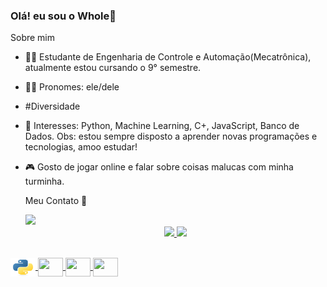 ### Olá! eu sou o Whole👋
  
Sobre mim

- 👨‍🎓 Estudante de Engenharia de Controle e Automação(Mecatrônica), atualmente estou cursando o 9° semestre.
  
- 🏳️‍🌈 Pronomes: ele/dele 
- #Diversidade

- 🎯 Interesses: Python, Machine Learning, C+, JavaScript, Banco de Dados.
  Obs: estou sempre disposto a aprender novas programações e tecnologias, amoo estudar!

- 🎮 Gosto de jogar online e falar sobre coisas malucas com minha turminha. 

  Meu Contato 📱

  <div> 
      <a href="https://www.linkedin.com/in/wholenunescabral" target="_blank"><img src="https://img.shields.io/badge/-LinkedIn-%230077B5?style=for-the-badge&logo=linkedin&logoColor=white" target="_blank"></a> 
  </div>
  
 
  <div>
  <div align="center">
  <a href="https://github.com/WholeNunes">
  <img height="180em" src="https://github-readme-stats.vercel.app/api?username=WholeNunes&show_icons=true&theme=dracula&include_all_commits=true&count_private=true"/>
  <img height="180em" src="https://github-readme-stats.vercel.app/api/top-langs/?username=WholeNunes&layout=compact&langs_count=7&theme=dracula"/>
  </div>

<div>
 <div style="display: inline_block"><br>
  
  <img align="center" alt="WholeNunes-Python" height="30" width="40" src="https://raw.githubusercontent.com/devicons/devicon/master/icons/python/python-original.svg">
  <img align="center" height="30" width="40" src="https://cdn.jsdelivr.net/gh/devicons/devicon/icons/csharp/csharp-original.svg" />
  <img align="center" height="30" width="40" src="https://cdn.jsdelivr.net/gh/devicons/devicon/icons/javascript/javascript-original.svg" />
  <img align="center" height="30" width="40" src="https://cdn.jsdelivr.net/gh/devicons/devicon/icons/git/git-plain.svg" />
  
</div>

